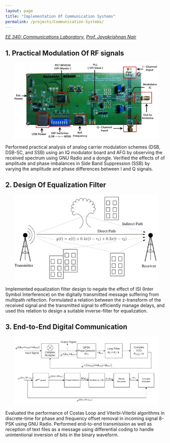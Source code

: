 ```yaml
---
layout: page
title: "Implementation Of Communication Systems"
permalink: /projects/Communication-Systems/
---
```



  [_EE 340: Communications Laboratory_](https://www.ee.iitb.ac.in/web/course_lists/ee-340-communications-laboratory/), [_Prof. Jayakrishnan Nair_](https://www.ee.iitb.ac.in/~jayakrishnan.nair/) 

## 1. Practical Modulation Of RF signals 
<p align="center">
    <img width="450"  src="/assets/img/IQ-modulator.png">
</p>

Performed practical analysis of analog carrier modulation schemes (DSB, DSB-SC, and SSB) using an IQ modulator board and AFG by observing the received spectrum using GNU Radio and a dongle. Verified the effects of of amplitude and phase imbalances in Side Band Suppression (SSB) by varying the amplitude and phase differences between I and Q signals.

## 2. Design Of Equalization Filter 
<p align="center">
    <img width="450"  src="/assets/img/Multi-path.png">
</p>
Implemented equalization filter design to negate the effect of ISI (Inter Symbol Interference) on the digitally transmitted message suffering from multipath reflection. Formulated a relation between the z-transform of the received signal and the transmitted signal to efficiently manage delays, and used this relation to design a suitable inverse-filter for equalization.

## 3. End-to-End Digital Communication
<p align="center">
    <img width="450"  src="/assets/img/costas.png">
</p>
Evaluated the performance of Costas Loop and Viterbi-Viterbi algorithms in discrete-time for phase and frequency offset removal in incoming signal 8-PSK using GNU Radio. Performed end-to-end transmission as well as reception of text files as a message using differential coding to handle unintentional inversion of bits in the binary waveform.
